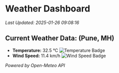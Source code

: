 
# Weather Dashboard

_Last Updated: 2025-01-26 09:08:16_

## Current Weather Data: (Pune, MH)
- **Temperature:** 32.5 °C ![Temperature Badge](https://img.shields.io/badge/Temperature-High%20Temp-orange)
- **Wind Speed:** 11.4 km/h ![Wind Speed Badge](https://img.shields.io/badge/Wind%20Speed-Low%20Wind-blue)

*Powered by Open-Meteo API*
